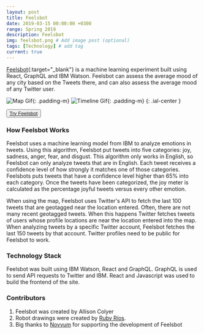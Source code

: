 ```yaml
---
layout: post
title: Feelsbot
date: 2019-03-15 00:00:00 +0300
range: Spring 2019
description: Feelsbot
img: feelsbot.png # Add image post (optional)
tags: [Technology] # add tag
current: true
---
```


[Feelsbot](https://www.feelsbot.me/){:target="\_blank"} is a machine learning experiment built using React, GraphQL and IBM Watson. Feelsbot can assess the average mood of any city based on the Tweets there, and can also assess the average mood of any Twitter user.

 ![Map Gif]({{site.baseurl}}/assets/img/map.gif){: .padding-m}
![Timeline Gif]({{site.baseurl}}/assets/img/timeline.gif){: .padding-m}
{: .ial-center  }

<button class="button">[Try Feelsbot](https://www.feelsbot.me/)</button>

### How Feelsbot Works

Feelsbot uses a machine learning model from IBM to analyze emotions in
tweets. Using this algorithm, Feelsbot put tweets into five categories:
joy, sadness, anger, fear, and disgust. This algorithm only works in
English, so Feelsbot can only analyze tweets that are in English. Each
tweet receives a confidence level of how strongly it matches one of
those categories. Feelsbots puts tweets that have a confidence level
higher than 65% into each category. Once the tweets have been
categorized, the joy meter is calculated as the percentage joyful tweets
versus every other emotion.

When using the map, Feelsbot uses Twitter's API to fetch the last 100
tweets that are geotagged near the location entered. Often, there
are not many recent geotagged tweets. When this happens Twitter fetches
tweets of users whose profile locations are near the location entered
into the map. When analyzing tweets by a specific Twitter account,
Feelsbot fetches the last 150 tweets by that account. Twitter profiles
need to be public for Feelsbot to work.

### Technology Stack

Feelsbot was built using IBM Watson, React and GraphQL. GraphQL is used to send API requests to Twitter and IBM. React and Javascript was used to build the frontend of the site.

### Contributors

1. Feelsbot was created by Allison Colyer
2. Robot drawings were created by [Ruby Ríos](https://www.rubyrios.com).
3. Big thanks to [Novvum](https://www.novvum.io) for supporting the development of Feelsbot